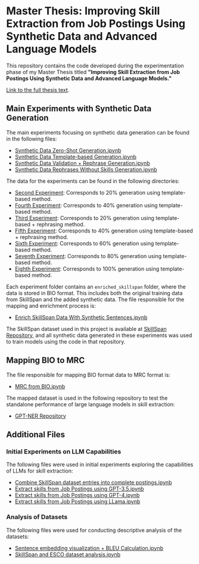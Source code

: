 # Master Thesis: Improving Skill Extraction from Job Postings Using Synthetic Data and Advanced Language Models

This repository contains the code developed during the experimentation phase of my Master Thesis titled **"Improving Skill Extraction from Job Postings Using Synthetic Data and Advanced Language Models."**

[Link to the full thesis text]([https://er.ucu.edu.ua/handle/1/4672](https://er.ucu.edu.ua/items/7d8471ea-9f52-4b68-84d3-8b7b825768e0)).


## Main Experiments with Synthetic Data Generation

The main experiments focusing on synthetic data generation can be found in the following files:

- [Synthetic Data Zero-Shot Generation.ipynb](./Synthetic%20Data%20Zero-Shot%20Generation.ipynb)
- [Synthetic Data Template-based Generation.ipynb](./Synthetic%20Data%20Template-based%20Generation.ipynb)
- [Synthetic Data Validation + Rephrase Generation.ipynb](./Synthetic%20Data%20Validation%20+%20Rephrase%20Generation.ipynb)
- [Synthetic Data Rephrases Without Skills Generation.ipynb](./Synthetic%20Data%20Rephrases%20Without%20Skills%20Generation.ipynb)

The data for the experiments can be found in the following directories:

- [Second Experiment](./data/experiments/second_experiment): Corresponds to 20% generation using template-based method.
- [Fourth Experiment](./data/experiments/fourth_experiment): Corresponds to 40% generation using template-based method.
- [Third Experiment](./data/experiments/third_experiment): Corresponds to 20% generation using template-based + rephrasing method.
- [Fifth Experiment](./data/experiments/fifth_experiment): Corresponds to 40% generation using template-based + rephrasing method.
- [Sixth Experiment](./data/experiments/sixth_experiment): Corresponds to 60% generation using template-based method.
- [Seventh Experiment](./data/experiments/seventh_experiment): Corresponds to 80% generation using template-based method.
- [Eighth Experiment](./data/experiments/eighth_experiment): Corresponds to 100% generation using template-based method.

Each experiment folder contains an `enriched_skillspan` folder, where the data is stored in BIO format. This includes both the original training data from SkillSpan and the added synthetic data. The file responsible for the mapping and enrichment process is:

- [Enrich SkillSpan Data With Synthetic Sentences.ipynb](./Enrich%20SkillSpan%20Data%20With%20Synthetic%20Sentences.ipynb)

The SkillSpan dataset used in this project is available at [SkillSpan Repository](https://github.com/kris927b/SkillSpan), and all synthetic data generated in these experiments was used to train models using the code in that repository.

## Mapping BIO to MRC

The file responsible for mapping BIO format data to MRC format is:

- [MRC from BIO.ipynb](MRC%20from%20BIO.ipynb)

The mapped dataset is used in the following repository to test the standalone performance of large language models in skill extraction:

- [GPT-NER Repository](https://github.com/andrii-myronenko/GPT-NER)

## Additional Files

### Initial Experiments on LLM Capabilities

The following files were used in initial experiments exploring the capabilities of LLMs for skill extraction:

- [Combine SkillSpan dataset entries into complete postings.ipynb](Combine%20SkillSpan%20dataset%20entries%20into%20complete%20postings.ipynb)
- [Extract skills from Job Postings using GPT-3.5.ipynb](Extract%20skills%20from%20Job%20Postings%20using%20GPT-3.5.ipynb)
- [Extract skills from Job Postings using GPT-4.ipynb](Extract%20skills%20from%20Job%20Postings%20using%20GPT-4.ipynb)
- [Extract skills from Job Postings using LLama.ipynb](Extract%20skills%20from%20Job%20Postings%20using%20LLama.ipynb)

### Analysis of Datasets

The following files were used for conducting descriptive analysis of the datasets:

- [Sentence embedding visualization + BLEU Calculation.ipynb](Sentence%20embedding%20visualization%20%2B%20BLEU%20Calculation.ipynb)
- [SkillSpan and ESCO dataset analysis.ipynb](SkillSpan%20and%20ESCO%20dataset%20analysis.ipynb)
